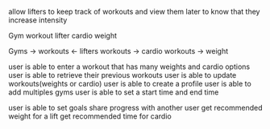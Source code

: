 <!-- Progressive Overload  -->
allow lifters to keep track of workouts and view them later to know that they increase intensity

<!-- models -->
Gym
workout
lifter
cardio 
weight

<!-- relationships -->
Gyms -> workouts <- lifters 
workouts -> cardio
workouts -> weight

<!-- User Stories -->

<!-- MVP -->
user is able to enter a workout that has many weights and cardio options
user is able to retrieve their previous workouts
user is able to update workouts(weights or cardio)
user is able to create a profile
user is able to add multiples gyms
user is able to set a start time and end time

<!-- Stretch goals -->
user is able to set goals
share progress with another user
get recommended weight for a lift
get recommended time for cardio

